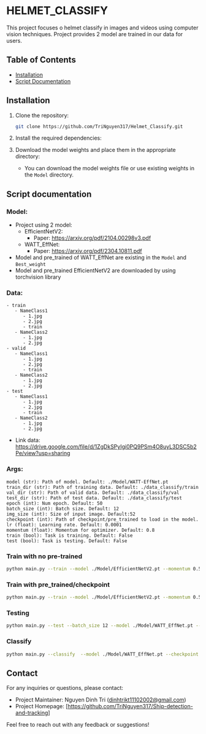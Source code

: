 # HELMET_CLASSIFY

This project focuses o helmet classify in images and videos using computer vision techniques. Project provides 2 model are trained in our data for users.

## Table of Contents

- [Installation](#installation)
- [Script Documentation](#Script-Documentation)

## Installation

1. Clone the repository:

   ```bash
   git clone https://github.com/TriNguyen317/Helmet_Classify.git

   ```

2. Install the required dependencies:

3. Download the model weights and place them in the appropriate directory:

   - You can download the model weights file or use existing weights in the `Model` directory.

## Script documentation

### Model:
   - Project using 2 model: 
      * EfficientNetV2: 
         + Paper: https://arxiv.org/pdf/2104.00298v3.pdf
      * WATT_EffNet: 
         + Paper: https://arxiv.org/pdf/2304.10811.pdf
   - Model and pre_trained of WATT_EffNet are existing in the `Model` and `Best_weight`
   - Model and pre_trained EfficientNetV2 are downloaded by using torchvision library 

### Data:
```
- train
   - NameClass1
      - 1.jpg
      - 2.jpg
      - train
   - NameClass2
      - 1.jpg
      - 2.jpg
- valid 
   - NameClass1
      - 1.jpg
      - 2.jpg
      - train
   - NameClass2
      - 1.jpg
      - 2.jpg
- test 
   - NameClass1
      - 1.jpg
      - 2.jpg
      - train
   - NameClass2
      - 1.jpg
      - 2.jpg

```
- Link data: https://drive.google.com/file/d/1ZgDkSPyIgi0PQ9PSm4O8uyL3DSC5b2Pe/view?usp=sharing
### Args:
    model (str): Path of model. Default: ./Model/WATT-EffNet.pt
    train_dir (str): Path of training data. Default: ./data_classify/train
    val_dir (str): Path of valid data. Default: ./data_classify/val
    test_dir (str): Path of test data. Default: ./data_classify/test
    epoch (int): Num epoch. Default: 50
    batch_size (int): Batch size. Default: 12
    img_size (int): Size of input image. Default:52
    checkpoint (int): Path of checkpoint/pre_trained to load in the model. 
    lr (float): Learning rate. Default: 0.0001
    momentum (float): Momentum for optimizer. Default: 0.8
    train (bool): Task is training. Default: False
    test (bool): Task is testing. Default: False

### Train with no pre-trained
```bash
python main.py --train --model ./Model/EfficientNetV2.pt --momentum 0.5 --batch_size 24 --epoch 100 --lr 0.00001
```

### Train with pre_trained/checkpoint
```bash
python main.py --train --model ./Model/EfficientNetV2.pt --momentum 0.5 --batch_size 24 --epoch 100 --lr 0.00001 --checkpoint ./Checkpoint/EfficientNetV2.pt
```

### Testing
```bash
python main.py --test --batch_size 12 --model ./Model/WATT_EffNet.pt --checkpoint ./Best_weight/WATT_EffNET2.pt
```

### Classify
```bash
python main.py --classify  --model ./Model/WATT_EffNet.pt --checkpoint ./Best_weight/WATT_EffNET2.pt --image 1.jpg
```

## Contact

For any inquiries or questions, please contact:

- Project Maintainer: Nguyen Dinh Tri (dinhtrikt11102002@gmail.com)
- Project Homepage: [https://github.com/TriNguyen317/Ship-detection-and-tracking]

Feel free to reach out with any feedback or suggestions!